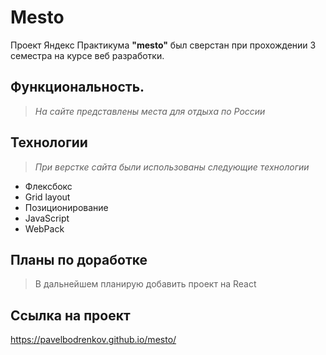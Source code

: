 # Mesto

Проект Яндекс Практикума **"mesto"** был сверстан при прохождении 3 семестра на курсе веб разработки.

## Функциональность.
> *На сайте представлены места для отдыха по России*

## Технологии
> *При верстке сайта были использованы следующие технологии*
* Флексбокс
* Grid layout
* Позиционирование
* JavaScript
* WebPack

## Планы по доработке
> В дальнейшем планирую добавить проект на React

## Ссылка на проект
https://pavelbodrenkov.github.io/mesto/





